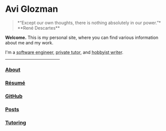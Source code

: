 <title> Avi Glozman </title>
<meta http-equiv="Content-Type" content="text/html; charset=UTF-8"/>
<meta name="viewport" content="width=device-width, initial-scale=1"/>
<link href="https://fonts.googleapis.com/css?family=IBM+Plex+Mono|Open+Sans" rel="stylesheet"/>
<link href="stylesheet.css" type="text/css" rel="stylesheet"/>
<link rel="shortcut icon" type="image/png" href="/images/favicon.png"/>

# Avi Glozman

<blockquote class="quote">*“Except our own thoughts, there is nothing absolutely in our power.”* <br> **René Descartes**</blockquote>

**Welcome.** This is my personal site, where you can find various information about me and my work.

I'm a <abbr title="I write code for fun, and for a living">software engineer</abbr>, <abbr title="I teach various subjects! See my Tutoring page for more info">private tutor</abbr>, and <abbr title="I sometimes write poetry and short stories">hobbyist writer</abbr>.

<hr align="left" width="35%">

### [About](info/about.html)

### [Résumé](docs/avi_resume03_21.pdf)

### [GitHub](https://github.com/avigloz)

### [Posts](posts/index.html)

### [Tutoring](tutoring/index.html)
